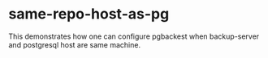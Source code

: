 # same-repo-host-as-pg
This demonstrates how one can configure pgbackest when backup-server and postgresql host are same machine.  
